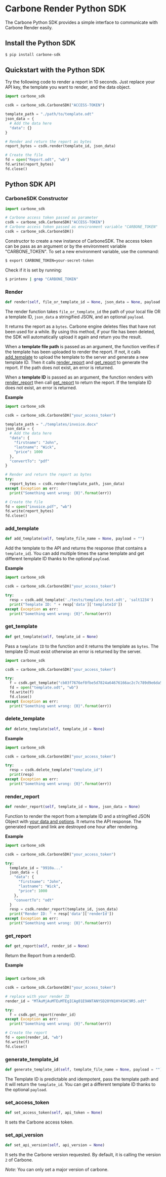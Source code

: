 # Carbone Render Python SDK

The Carbone Python SDK provides a simple interface to communicate with Carbone Render easily.

## Install the Python SDK

```sh
$ pip install carbone-sdk
```

## Quickstart with the Python SDK

Try the following code to render a report in 10 seconds. Just replace your API key, the template you want to render, and the data object.

```python
import carbone_sdk

csdk = carbone_sdk.CarboneSDK("ACCESS-TOKEN")

template_path = "./path/to/template.odt"
json_data = {
  # Add the data here
  "data": {}
}

# Render and return the report as bytes
report_bytes = csdk.render(template_id, json_data)

# Create the file
fd = open("Report.odt", "wb")
fd.write(report_bytes)
fd.close()
```

## Python SDK API

### CarboneSDK Constructor
```python
import carbone_sdk

# Carbone access token passed as parameter
csdk = carbone_sdk.CarboneSDK("ACCESS-TOKEN")
# Carbone access token passed as environment variable "CARBONE_TOKEN"
csdk = carbone_sdk.CarboneSDK()
```
Constructor to create a new instance of CarboneSDK.
The access token can be pass as an argument or by the environment variable "CARBONE_TOKEN".
To set a new environment variable, use the command:
```bash
$ export CARBONE_TOKEN=your-secret-token
```
Check if it is set by running:
```bash
$ printenv | grep "CARBONE_TOKEN"
```
### Render
```python
def render(self, file_or_template_id = None, json_data = None, payload = "")
```
The render function takes `file_or_template_id` the path of your local file OR a template ID, `json_data` a stringified JSON, and an optional `payload`.

It returns the report as a `bytes`. Carbone engine deletes files that have not been used for a while. By using this method, if your file has been deleted, the SDK will automatically upload it again and return you the result.

When a **template file path** is passed as an argument, the function verifies if the template has been uploaded to render the report. If not, it calls [add_template](#add_template) to upload the template to the server and generate a new template ID. Then it calls [render_report](#render_report) and [get_report](#get_report) to generate the report. If the path does not exist, an error is returned.

When a **template ID** is passed as an argument, the function renders with [render_report](#render_report) then call [get_report](#get_report) to return the report. If the template ID does not exist, an error is returned.

**Example**
```python
import carbone_sdk

csdk = carbone_sdk.CarboneSDK("your_access_token")

template_path = "./templates/invoice.docx"
json_data = {
  # Add the data here
  "data": {
    "firstname": "John",
    "lastname": "Wick",
    "price": 1000
  },
  "convertTo": "pdf"
}

# Render and return the report as bytes
try:
  report_bytes = csdk.render(template_path, json_data)
except Exception as err:
  print("Something went wrong: {0}".format(err))

# Create the file
fd = open("invoice.pdf", "wb")
fd.write(report_bytes)
fd.close()
```

### add_template
```python
def add_template(self, template_file_name = None, payload = "")
```
Add the template to the API and returns the response (that contains a `template_id`).
You can add multiple times the same template and get different template ID thanks to the optional `payload`.

**Example**
```python
import carbone_sdk

csdk = carbone_sdk.CarboneSDK("your_access_token")

try:
  resp = csdk.add_template('./tests/template.test.odt', 'salt1234')
  print("Template ID: " + resp['data']['templateId'])
except Exception as err:
  print("Something went wrong: {0}".format(err))
```
### get_template
```python
def get_template(self, template_id = None)
```

Pass a `template ID` to the function and it returns the template as `bytes`. The template ID must exist otherwise an error is returned by the server.

```python
import carbone_sdk

csdk = carbone_sdk.CarboneSDK("your_access_token")

try:
  f = csdk.get_template("cb03f7676ef0fbe5d7824a64676166ac2c7c789d9e6da5b7c0c46794911ee7a7")
  fd = open("template.odt", "wb")
  fd.write(f)
  fd.close()
except Exception as err:
  print("Something went wrong: {0}".format(err))
```
### delete_template
```python
def delete_template(self, template_id = None)
```
**Example**
```python
import carbone_sdk

csdk = carbone_sdk.CarboneSDK("your_access_token")

try:
  resp = csdk.delete_template("template_id")
  print(resp)
except Exception as err:
  print("Something went wrong: {0}".format(err))
```
### render_report
```python
def render_report(self, template_id = None, json_data = None)
```
Function to render the report from a template ID and a stringified JSON Object with [your data and options](https://carbone.io/api-reference.html#rendering-a-report). It returns the API response. The generated report and link are destroyed one hour after rendering.

**Example**
```python
import carbone_sdk

csdk = carbone_sdk.CarboneSDK("your_access_token")

try:
  template_id = "9910a..."
  json_data = {
    "data": {
      "firstname": "John",
      "lastname": "Wick",
      "price": 1000
    },
    "convertTo": "odt"
  }
  resp = csdk.render_report(template_id, json_data)
  print("Render ID: " + resp['data']['renderId'])
except Exception as err:
  print("Something went wrong: {0}".format(err))
```
### get_report
```python
def get_report(self, render_id = None)
```
Return the Report from a renderID.

**Example**

```python

import carbone_sdk

csdk = carbone_sdk.CarboneSDK("your_access_token")

# replace with your render ID
render_id = "MTAuMjAuMTEuMTEgICAg01E9ANTANYSD20YN1HY4SHC9R5.odt"

try:
  f = csdk.get_report(render_id)
except Exception as err:
  print("Something went wrong: {0}".format(err))

# Create the report
fd = open(render_id, "wb")
fd.write(f)
fd.close()
```
### generate_template_id
```python
def generate_template_id(self, template_file_name = None, payload = "")
```
The Template ID is predictable and idempotent, pass the template path and it will return the `template_id`.
You can get a different template ID thanks to the optional `payload`.


### set_access_token
```python
def set_access_token(self, api_token = None)
```
It sets the Carbone access token.

### set_api_version
```python
def set_api_version(self, api_version = None)
```
It sets the the Carbone version requested. By default, it is calling the version `2` of Carbone.

*Note:* You can only set a major version of carbone.
